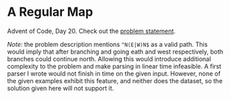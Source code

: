 # A Regular Map

Advent of Code, Day 20. Check out the [problem statement](https://adventofcode.com/2018/day/20).

*Note:* the problem description mentions `^N(E|W)N$` as a valid path. This would imply that after branching and going eath and west respectively, both branches could continue north. Allowing this would introduce additional complexity to the problem and make parsing in linear time infeasible. A first parser I wrote would not finish in time on the given input. However, none of the given examples exhibit this feature, and neither does the dataset, so the solution given here will not support it.
